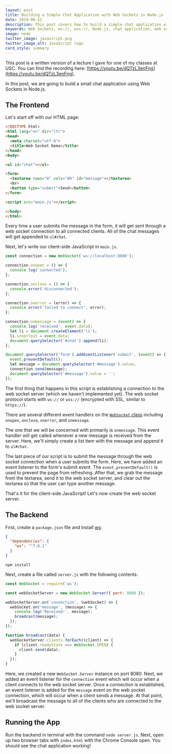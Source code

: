 ```yaml
---
layout: post
title: Building a Simple Chat Application with Web Sockets in Node.js
date: 2019-06-22
description: This post covers how to build a simple chat application with Web Sockets in Node.js.
keywords: Web Sockets, ws://, wss://, Node.js, chat application, web socket server
image: node
twitter_image: javascript.png
twitter_image_alt: JavaScript logo
card_style: summary
---
```


This post is a written version of a lecture I gave for one of my classes at USC. You can find the recording here: [https://youtu.be/dQTzL3enFng](https://youtu.be/dQTzL3enFng).

In this post, we are going to build a small chat application using Web Sockets in Node.js.

## The Frontend

Let's start off with our HTML page:

```html
<!DOCTYPE html>
<html lang="en" dir="ltr">
<head>
  <meta charset="utf-8">
  <title>Web Socket Demo</title>
</head>
<body>

<ul id="chat"></ul>

<form>
  <textarea rows="8" cols="80" id="message"></textarea>
  <br>
  <button type="submit">Send</button>
</form>

<script src="main.js"></script>

</body>
</html>
```

Every time a user submits the message in the form, it will get sent through a web socket connection to all connected clients. All of the chat messages will get appended to `ul#chat`.

Next, let's write our client-side JavaScript in `main.js`.

```js
const connection = new WebSocket('ws://localhost:8080');

connection.onopen = () => {
  console.log('connected');
};

connection.onclose = () => {
  console.error('disconnected');
};

connection.onerror = (error) => {
  console.error('failed to connect', error);
};

connection.onmessage = (event) => {
  console.log('received', event.data);
  let li = document.createElement('li');
  li.innerText = event.data;
  document.querySelector('#chat').append(li);
};

document.querySelector('form').addEventListener('submit', (event) => {
  event.preventDefault();
  let message = document.querySelector('#message').value;
  connection.send(message);
  document.querySelector('#message').value = '';
});
```

The first thing that happens in this script is establishing a connection to the web socket server (which we haven't implemented yet). The web socket protocol starts with `ws://` or `wss://` (encrypted with SSL, similar to `https://`).

There are several different event handlers on the [`WebSocket` class](https://developer.mozilla.org/en-US/docs/Web/API/WebSocket) including `onopen`, `onclose`, `onerror`, and `onmessage`.

The one that we will be concerned with primarily is `onmessage`. This event handler will get called whenever a new message is received from the server. Here, we'll simply create a list item with the message and append it to `ul#chat`.

The last piece of our script is to submit the message through the web socket connection when a user submits the form. Here, we have added an event listener to the form's submit event. The `event.preventDefault()` is used to prevent the page from refreshing. After that, we grab the message from the textarea, send it to the web socket server, and clear out the textarea so that the user can type another message.

That's it for the client-side JavaScript! Let's now create the web socket server.

## The Backend

First, create a `package.json` file and install [ws](https://www.npmjs.com/package/ws):

```json
{
  "dependencies": {
    "ws": "^7.0.1"
  }
}
```

```
npm install
```

Next, create a file called `server.js` with the following contents:

```js
const WebSocket = require('ws');

const webSocketServer = new WebSocket.Server({ port: 8080 });

webSocketServer.on('connection', (webSocket) => {
  webSocket.on('message', (message) => {
    console.log('Received:', message);
    broadcast(message);
  });
});

function broadcast(data) {
  webSocketServer.clients.forEach((client) => {
    if (client.readyState === WebSocket.OPEN) {
      client.send(data);
    }
  });
}
```

Here, we created a new `WebSocket.Server` instance on port 8080. Next, we added an event listener for the `connection` event which will occur when a client connects to the web socket server. Once a connection is established, an event listener is added for the `message` event on the web socket connection, which will occur when a client sends a message. At that point, we'll broadcast the message to all of the clients who are connected to the web socket server.

## Running the App

Run the backend in terminal with the command `node server.js`. Next, open up two browser tabs with `index.html` with the Chrome Console open. You should see the chat application working!
